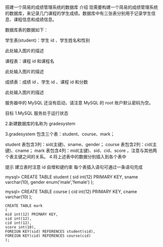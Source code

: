 搭建一个简易的成绩管理系统的数据库
介绍
现需要构建一个简易的成绩管理系统的数据库，来记录几门课程的学生成绩。数据库中有三张表分别用于记录学生信息、课程信息和成绩信息。

数据库表的数据如下：

学生表(student)：学生 id 、学生姓名和性别

此处输入图片的描述

课程表：课程 id 和课程名

此处输入图片的描述

成绩表：成绩 id 、学生 id 、课程 id 和分数

此处输入图片的描述

服务器中的 MySQL 还没有启动，请注意 MySQL 的 root 账户默认密码为空。

目标
1.MySQL 服务处于运行状态

2.新建数据库的名称为 gradesystem

3.gradesystem 包含三个表：student、course、mark；

student 表包含3列：sid(主键)、sname、gender；
course 表包含2列：cid(主键)、cname；
mark 表包含4列：mid(主键)、sid、cid、score ，注意与其他两个表主键之间的关系。
4.将上述表中的数据分别插入到各个表中

提示
建立表时注意 id 自增和键约束
每个表插入语句可通过一条语句完成



mysql> CREATE TABLE student ( sid int(12) PRIMARY KEY, sname varchar(10), gender enum('male','female') );

mysql> CREATE TABLE course ( cid int(12) PRIMARY KEY, cname varchar(10) );

	CREATE TABLE mark 
	( 
	mid int(12) PRIMARY KEY, 
	sid int(12), 
	cid int(12), 
	score int(10), 
	FOREIGN KEY(sid) REFERENCES student(sid), 
	FOREIGN KEY(cid) REFERENCES course(cid) 
	);

